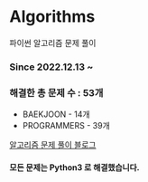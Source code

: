 # Algorithms
파이썬 알고리즘 문제 풀이
### Since 2022.12.13 ~
### 해결한 총 문제 수 : 53개
- BAEKJOON - 14개
- PROGRAMMERS - 39개

[알고리즘 문제 풀이 블로그](https://monzheld.tistory.com/category/%E2%8C%A8%EF%B8%8F%20Algorithms)
#### 모든 문제는 Python3 로 해결했습니다.
